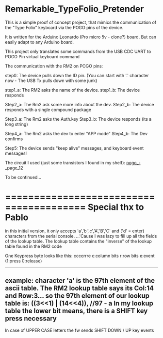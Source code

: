 # Remarkable_TypeFolio_Pretender


This is a simple proof of concept project, that mimics the communication of the "Type Folio" keyboard
via the POGO pins of the device.

It is written for the Arduino Leonardo (Pro micro 5v - clone?) board. But can easily adapt to any Arduino board.

This project only translates some commands from the USB CDC UART to POGO Pin virtual keyboard command

The communication with the RM2 on POGO pins:

step0: The device pulls down the ID pin. (You can start with '.' character now - The USB Tx pulls down with some junk)

step1_a: The RM2 asks the name of the device.
step1_b: The device responds

Step2_a: The Rm2 ask some more info about the dev.
Step2_b: The device responds with a single compound package

Step3_a: The Rm2 asks the Auth.key
Step3_b: The device responds (its a long string)

Step4_a: The Rm2 asks the dev to enter "APP mode"
Step4_b: The Dev confirms

Step5: The device sends "keep alive" messages, and keyboard event messages!


The circuit I used (just some transistors I found in my shelf):
[pogo_-_page_12](https://user-images.githubusercontent.com/132338151/235611830-a67d9f11-b7cb-493c-ad19-2e62dee38e93.png)

To be continued...


========================================
Special thx to Pablo
========================================


in this initial version,
it only accepts 'a','b','c','A','B','C' and  ('d' = enter) characters from the serial console. ...'Cause I was lazy to fill up all the fields of the lookup table.
The lookup table contains the "inverse" of the lookup table found in the RM2 code

One Keypress byte looks like this:
ccccrrre
c:column bits
r:row bits
e:event (1:press 0:release)

------------------------------
example:
character 'a' is the 97th element of the ascii table. The RM2 lookup table says its Col:14 and Row:3... so the 97th element of our lookup table is: 
((3<<1) | (14<<4)),   //97 - a
In my lookup table the lower bit means, there is a SHIFT key press necessary
------------------------------

In case of UPPER CASE letters the fw sends SHIFT DOWN / UP key events


